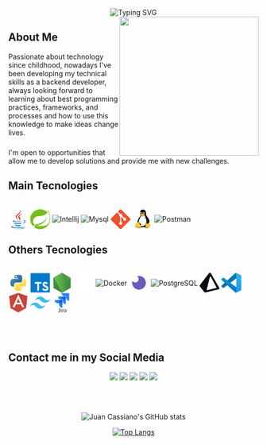 <div align="center">
  <img src="https://readme-typing-svg.demolab.com?    font=Fira+Code&size=30&pause=1000&center=true&width=600&lines=Hello%2C+World. I'm+Juan+Cassiano;%3C+backend+developer+%2F%3E" alt="Typing SVG" />
</div>

<img align="right" height="280" width="280" src="https://i.pinimg.com/564x/21/60/ec/2160eca7a47b5aeaf529d84b34f7f228.jpg" >

## About Me
Passionate about technology since childhood, nowadays I've been developing my technical skills as a backend developer, always looking forward to learning about best programming practices, frameworks, and processes and how to use this knowledge to make ideas change lives.

### 
I'm open to opportunities that allow me to develop solutions and provide me with new challenges.

## Main Tecnologies
<div style="display: inline_block"><br>
    <img align="center" alt="Java" height=40" width="40" src="https://raw.githubusercontent.com/devicons/devicon/1119b9f84c0290e0f0b38982099a2bd027a48bf1/icons/java/java-original.svg"/>
  <img align="center" alt="Spring" height=40" width="40" src="https://raw.githubusercontent.com/devicons/devicon/1119b9f84c0290e0f0b38982099a2bd027a48bf1/icons/spring/spring-original.svg"/>
  <img align="center" alt="Intellij" height="40" width="40" src="https://cdn.jsdelivr.net/gh/devicons/devicon/icons/intellij/intellij-original.svg">
   <img align="center" alt="Mysql" height="40" width="40" src="https://cdn.jsdelivr.net/gh/devicons/devicon/icons/mysql/mysql-original.svg">  
   <img align="center" alt="Git" height="40" width="40" src="https://github.com/devicons/devicon/blob/master/icons/git/git-original.svg">
    <img align="center" alt="Linux" height="40" width="40" src="https://github.com/devicons/devicon/blob/master/icons/linux/linux-original.svg">
  <img align="center" alt="Postman" height="40" width="40" src="https://raw.githubusercontent.com/flathub/com.getpostman.Postman/a81546056ac0b15ebf4f12aa0ce91d4940052ad6/logo-mark.svg">
</div>
  
  ## Others Tecnologies
  <div style="display: inline_block"><br>
    <img align="center" alt="Typescript" height="40" width="40" src="https://github.com/devicons/devicon/blob/master/icons/python/python-original.svg">
    <img align="center" alt="Typescript" height="40" width="40" src="https://raw.githubusercontent.com/devicons/devicon/master/icons/typescript/typescript-plain.svg">
    <img align="center" alt="NodeJS" height="40" width="40" src="https://github.com/devicons/devicon/blob/master/icons/nodejs/nodejs-original.svg">
    <img align="center" alt="Fastify" height=40" width="40" src="https://raw.githubusercontent.com/fastify/graphics/master/fastify-1000px-square-01.png"/>
    <img align="center" alt="Docker" height=40" width="40" src="https://cdn.jsdelivr.net/gh/devicons/devicon/icons/docker/docker-plain.svg"/>
    <img align="center" alt="Insomnia" height="40" width="40" src="https://raw.githubusercontent.com/Kong/insomnia-design-assets/master/export/AppIcon.png">
    <img align="center" alt="PostgreSQL" height="40" width="40" src="https://cdn.jsdelivr.net/gh/devicons/devicon/icons/postgresql/postgresql-plain.svg">
    <img align="center" alt="Prisma" height="40" width="40" src="https://raw.githubusercontent.com/prisma/presskit/main/Assets/Prisma-DarkSymbol.svg">
    <img align="center" alt="VsCode" height="40" width="40" src="https://github.com/devicons/devicon/blob/master/icons/vscode/vscode-original.svg">
    <img align="center" alt="Angular" height="40" width="40" src="https://github.com/devicons/devicon/blob/master/icons/angularjs/angularjs-plain.svg">
    <img align="center" alt="TailwindCss" height="40" width="40" src="https://raw.githubusercontent.com/devicons/devicon/6910f0503efdd315c8f9b858234310c06e04d9c0/icons/tailwindcss/tailwindcss-original.svg">
    <img align="center" alt="TailwindCss" height="40" width="40" src="https://github.com/devicons/devicon/blob/master/icons/jira/jira-original-wordmark.svg">
       

                                                                               
</div>

<br><br>

## Contact me in my Social Media

<div align="center"> 
 <a href="https://bit.ly/3zmaiAS" target="_blank"><img src="https://img.shields.io/badge/WhatsApp-25D366?style=for-the-badge&logo=whatsapp&logoColor=white" target="_blank"></a> 
  <a href="mailto:juancassiano@hotmail.com"><img src="https://img.shields.io/badge/Microsoft_Outlook-0078D4?style=for-the-badge&logo=microsoft-outlook&logoColor=white" target="_blank"></a>
   <a href="https://www.linkedin.com/in/juan-cassiano/" target="_blank"><img src="https://img.shields.io/badge/-LinkedIn-%230077B5?style=for-the-badge&logo=linkedin&logoColor=white" target="_blank"></a> 
      <a href="https://twitter.com/forgetMyNamezz" target="_blank"><img src="https://img.shields.io/badge/Twitter-1DA1F2?style=for-the-badge&logo=twitter&logoColor=white" target="_blank"></a> 
      <a href="https://dev.to/juancassiano" target="_blank"><img src="https://img.shields.io/badge/dev.to-0A0A0A?style=for-the-badge&logo=devdotto&logoColor=white" target="_blank"></a>
      
  
 </div>
  
 <br><br>
 
 
<div align="center">

![Juan Cassiano's GitHub stats](https://github-readme-stats.vercel.app/api?username=juancassiano&count_private=true&show_icons=true&theme=tokyonight)
  
[![Top Langs](https://github-readme-stats.vercel.app/api/top-langs/?username=juancassiano&layout=compact&theme=tokyonight)](https://github.com/juancassiano/github-readme-stats)

</div>

